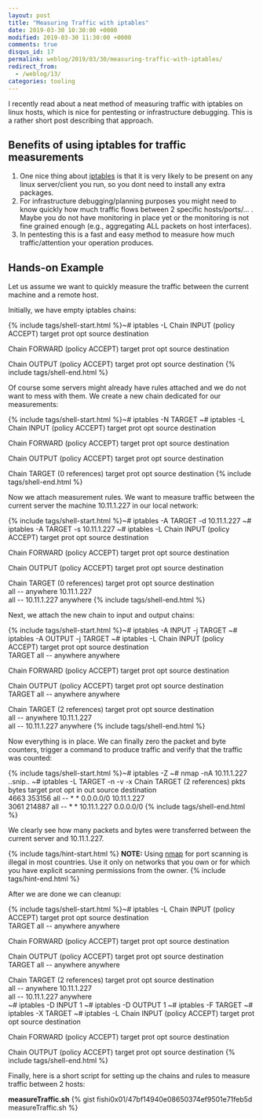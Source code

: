 ```yaml
---
layout: post
title: "Measuring Traffic with iptables"
date: 2019-03-30 10:30:00 +0000
modified: 2019-03-30 11:30:00 +0000 
comments: true
disqus_id: 17
permalink: weblog/2019/03/30/measuring-traffic-with-iptables/
redirect_from:
  - /weblog/13/
categories: tooling
---
```


I recently read about a neat method of measuring traffic with iptables on linux hosts, which is nice for pentesting or infrastructure debugging. 
This is a rather short post describing that approach. 
<!--more-->

## Benefits of using iptables for traffic measurements

1. One nice thing about [iptables][iptables] is that it is very likely to be present on any linux server/client you run, so you dont need to install any extra packages. 
2. For infrastructure debugging/planning purposes you might need to know quickly how much traffic flows between 2 specific hosts/ports/... . Maybe you do not have monitoring in place yet or the monitoring is not fine grained enough (e.g., aggregating ALL packets on host interfaces).
3. In pentesting this is a fast and easy method to measure how much traffic/attention your operation produces. 

## Hands-on Example

Let us assume we want to quickly measure the traffic between the current machine and a remote host. 

Initially, we have empty iptables chains:

{% include tags/shell-start.html %}~# iptables -L
Chain INPUT (policy ACCEPT)
target     prot opt source               destination         

Chain FORWARD (policy ACCEPT)
target     prot opt source               destination         

Chain OUTPUT (policy ACCEPT)
target     prot opt source               destination
{% include tags/shell-end.html %}

Of course some servers might already have rules attached and we do not want to mess with them. 
We create a new chain dedicated for our measurements:

{% include tags/shell-start.html %}~# iptables -N TARGET
~# iptables -L
Chain INPUT (policy ACCEPT)
target     prot opt source               destination         

Chain FORWARD (policy ACCEPT)
target     prot opt source               destination         

Chain OUTPUT (policy ACCEPT)
target     prot opt source               destination         

Chain TARGET (0 references)
target     prot opt source               destination
{% include tags/shell-end.html %}

Now we attach measurement rules. 
We want to measure traffic between the current server the machine 10.11.1.227 in our local network: 

{% include tags/shell-start.html %}~# iptables -A TARGET -d 10.11.1.227
~# iptables -A TARGET -s 10.11.1.227
~# iptables -L
Chain INPUT (policy ACCEPT)
target     prot opt source               destination         

Chain FORWARD (policy ACCEPT)
target     prot opt source               destination         

Chain OUTPUT (policy ACCEPT)
target     prot opt source               destination         

Chain TARGET (0 references)
target     prot opt source               destination         
           all  --  anywhere             10.11.1.227         
           all  --  10.11.1.227          anywhere
{% include tags/shell-end.html %}

Next, we attach the new chain to input and output chains:

{% include tags/shell-start.html %}~# iptables -A INPUT -j TARGET
~# iptables -A OUTPUT -j TARGET
~# iptables -L
Chain INPUT (policy ACCEPT)
target     prot opt source               destination         
TARGET     all  --  anywhere             anywhere            

Chain FORWARD (policy ACCEPT)
target     prot opt source               destination         

Chain OUTPUT (policy ACCEPT)
target     prot opt source               destination         
TARGET     all  --  anywhere             anywhere            

Chain TARGET (2 references)
target     prot opt source               destination         
           all  --  anywhere             10.11.1.227         
           all  --  10.11.1.227          anywhere
{% include tags/shell-end.html %}

Now everything is in place. 
We can finally zero the packet and byte counters, trigger a command to produce traffic and verify that the traffic was counted:

{% include tags/shell-start.html %}~# iptables -Z
~# nmap -nA 10.11.1.227
..snip..
~# iptables -L TARGET -n -v -x
Chain TARGET (2 references)
    pkts      bytes target     prot opt in     out     source               destination         
    4663   353156            all  --  *      *       0.0.0.0/0            10.11.1.227         
    3061   214887            all  --  *      *       10.11.1.227          0.0.0.0/0
{% include tags/shell-end.html %}

We clearly see how many packets and bytes were transferred between the current server and 10.11.1.227.

{% include tags/hint-start.html %}
**NOTE:** Using [nmap][nmap] for port scanning is illegal in most countries. 
Use it only on networks that you own or for which you have explicit scanning permissions from the owner.
{% include tags/hint-end.html %}

After we are done we can cleanup:

{% include tags/shell-start.html %}~# iptables -L
Chain INPUT (policy ACCEPT)
target     prot opt source               destination         
TARGET     all  --  anywhere             anywhere            

Chain FORWARD (policy ACCEPT)
target     prot opt source               destination         

Chain OUTPUT (policy ACCEPT)
target     prot opt source               destination         
TARGET     all  --  anywhere             anywhere            

Chain TARGET (2 references)
target     prot opt source               destination         
           all  --  anywhere             10.11.1.227         
           all  --  10.11.1.227          anywhere            
~# iptables -D INPUT 1
~# iptables -D OUTPUT 1
~# iptables -F TARGET 
~# iptables -X TARGET 
~# iptables -L
Chain INPUT (policy ACCEPT)
target     prot opt source               destination         

Chain FORWARD (policy ACCEPT)
target     prot opt source               destination         

Chain OUTPUT (policy ACCEPT)
target     prot opt source               destination
{% include tags/shell-end.html %}

Finally, here is a short script for setting up the chains and rules to measure traffic between 2 hosts:

**measureTraffic.sh**
{% gist fishi0x01/47bf14940e08650374ef9501e71feb5d measureTraffic.sh %}

[iptables]: https://en.wikipedia.org/wiki/Iptables
[nmap]: https://en.wikipedia.org/wiki/Nmap
